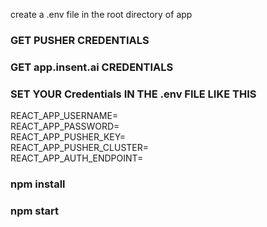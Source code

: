 create a .env file in the root directory of app

### GET PUSHER CREDENTIALS ### 
### GET app.insent.ai CREDENTIALS ###

### SET YOUR Credentials IN THE .env FILE  LIKE THIS ###
REACT_APP_USERNAME= </br>
REACT_APP_PASSWORD= </br>
REACT_APP_PUSHER_KEY= </br>
REACT_APP_PUSHER_CLUSTER= </br>
REACT_APP_AUTH_ENDPOINT= </br>

### npm install ###

### npm start ###

